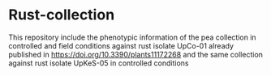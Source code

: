 # Rust-collection
This repository include the phenotypic information of the pea collection in controlled and field conditions against rust isolate UpCo-01 already published in https://doi.org/10.3390/plants11172268 and the same collection against rust isolate UpKeS-05 in controlled conditions

